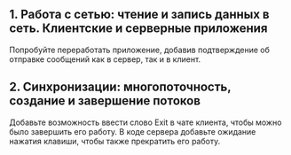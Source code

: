 ## 1. Работа с сетью: чтение и запись данных в сеть. Клиентские и серверные приложения
Попробуйте переработать приложение, добавив подтверждение об отправке сообщений как в сервер, так и в клиент.

## 2. Синхронизации: многопоточность, создание и завершение потоков
Добавьте возможность ввести слово Exit в чате клиента, чтобы можно было завершить его работу. В коде сервера добавьте ожидание нажатия клавиши, чтобы также прекратить его работу.